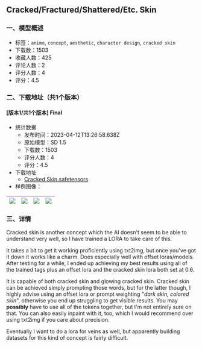 ## Cracked/Fractured/Shattered/Etc. Skin
### 一、模型概述

- 标签：`anime`, `concept`, `aesthetic`, `character design`, `cracked skin`
- 下载数：1503
- 收藏人数：425
- 评论人数：2
- 评分人数：4
- 评分：4.5

### 二、下载地址（共1个版本）

#### [版本1/共1个版本] Final

- 统计数据
  - 发布时间：2023-04-12T13:26:58.638Z
  - 原始模型：SD 1.5
  - 下载数：1503
  - 评分人数：4
  - 评分：4.5
- 下载地址
  - [Cracked Skin.safetensors](https://civitai.com/api/download/models/43695)
- 样例图像：

| <img src="https://image.civitai.com/xG1nkqKTMzGDvpLrqFT7WA/7bf8c221-9bb5-4dd8-60a3-329ea07c9500/width=450/477570.jpeg" /> | <img src="https://image.civitai.com/xG1nkqKTMzGDvpLrqFT7WA/2850a4db-a591-48e8-4af2-202abaadde00/width=450/477568.jpeg" /> | <img src="https://image.civitai.com/xG1nkqKTMzGDvpLrqFT7WA/c19bcd63-d5b2-4278-cd07-493a9817cb00/width=450/477576.jpeg" /> | <img src="https://image.civitai.com/xG1nkqKTMzGDvpLrqFT7WA/0ecb6788-ac1a-476f-ac12-42725b418300/width=450/477566.jpeg" /> |
| ---- | ---- | ---- | ---- |


### 三、详情
<p>Cracked skin is another concept which the AI doesn't seem to be able to understand very well, so I have trained a LORA to take care of this.</p><p></p><p>It takes a bit to get it working proficiently using txt2img, but once you've got it down it works like a charm. Does especially well with offset loras/models. After testing for a while, I ended up achieving my best results using all of the trained tags plus an offset lora and the cracked skin lora both set at 0.6.</p><p></p><p>It is capable of both cracked skin and glowing cracked skin. Cracked skin can be achieved simply prompting those words, but for the latter though, I highly advise using an offset lora or prompt weighting "<em>dark skin, colored skin</em>", otherwise you end up struggling to get visible results. You may <strong>possibly</strong> have to use all of the tokens together, but I'm not entirely sure on that. You can also easily inpaint with it, too, which I would recommend over using txt2img if you care about precision.</p><p></p><p>Eventually I want to do a lora for veins as well, but apparently building datasets for this kind of concept is fairly difficult.</p>